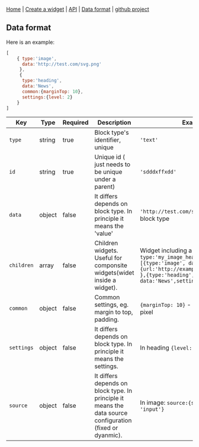 
[Home](/) | [Create a widget](/create-widget) | [API](/api) | [Data format](/data-format) | [github project](https://github.com/digimakergo/dmeditor)

## Data format

Here is an example:

```javascript
[
    { type:'image',
      data:'http://test.com/svg.png'
     },
     { 
      type:'heading', 
      data:'News', 
      common:{marginTop: 10},
      settings:{level: 2}
    }
]
```

| Key | Type | Required | Description | Example  |
|-----|--|---|----|---|
|  `type` | string | true  | Block type's identifier, unique   |  `'text'` |
|  `id`  | string |true | Unique id ( just needs to be unique under a parent)  |  `'sdddxffxdd'` |
|  `data`  | object | false | It differs depends on block type. In principle it means the 'value'   |  `'http://test.com/svg.png'` in `image` block type |
| `children`| array | false  | Children widgets. Useful for componsite widgets(widet inside a widget). | Widget including a image and heading:  `type:'my_image_heading', children:[{type:'image', data {url:'http://example.com/image.png'} },{type:'heading', data:'News',settings:{level: 2} }]`|
|  `common`| object | false  | Common settings, eg. margin to top, padding.   |  `{marginTop: 10}` - margin to top is 10 pixel |
|  `settings` | object | false   |  It differs depends on block type. In principle it means the settings.  | In heading `{level: 2}` means using h2 |
|  `source`  | object  | false |  It differs depends on block type. In principle it means the data source configuration (fixed or dyanmic).  | In image: `source:{sourceType: 'input'}`|
